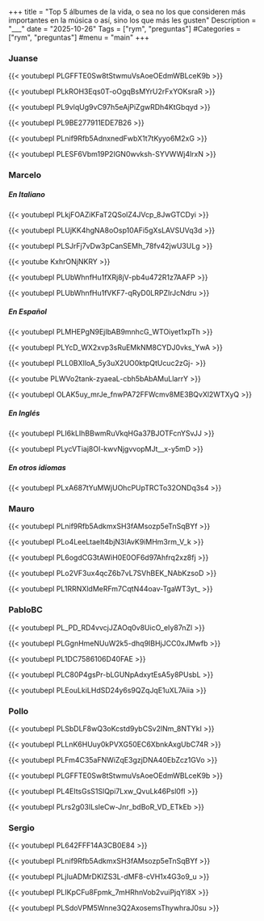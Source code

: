 +++
title = "Top 5 álbumes de la vida, o sea no los que consideren más importantes en la música o así, sino los que más les gusten"
Description = "___"
date = "2025-10-26"
Tags = ["rym", "preguntas"]
#Categories = ["rym", "preguntas"]
#menu = "main"
+++

### Juanse

{{< youtubepl PLGFFTE0Sw8tStwmuVsAoeOEdmWBLceK9b >}}

{{< youtubepl PLkROH3Eqs0T-oOgqBsMYrU2rFxYOKsraR >}}

{{< youtubepl PL9vlqUg9vC97h5eAjPiZgwRDh4KtGbqyd >}}

{{< youtubepl PL9BE277911EDE7B26 >}}

{{< youtubepl PLnif9Rfb5AdnxnedFwbX1t7tKyyo6M2xG >}}

{{< youtubepl PLESF6Vbm19P2IGN0wvksh-SYVWWj4lrxN >}}

### Marcelo

##### En Italiano

{{< youtubepl PLkjFOAZiKFaT2QSolZ4JVcp_8JwGTCDyi >}}

{{< youtubepl PLUjKK4hgNA8oOsp10AFi5gXsLAVSUVq3d >}}

{{< youtubepl PLSJrFj7vDw3pCanSEMh_78fv42jwU3ULg >}}

{{< youtube KxhrONjNKRY >}}

{{< youtubepl PLUbWhnfHu1fXRj8jV-pb4u472R1z7AAFP >}}

{{< youtubepl PLUbWhnfHu1fVKF7-qRyD0LRPZIrJcNdru >}}

##### En Español

{{< youtubepl PLMHEPgN9EjIbAB9mnhcG_WTOiyet1xpTh >}}

{{< youtubepl PLYcD_WX2xvp3sRuEMkNM8CYDJ0vks_YwA >}}

{{< youtubepl PLL0BXIloA_5y3uX2UO0ktpQtUcuc2zGj- >}}

{{< youtube  PLWVo2tank-zyaeaL-cbh5bAbAMuLlarrY >}}

{{< youtubepl OLAK5uy_mrJe_fnwPA72FFWcmv8ME3BQvXl2WTXyQ >}}


##### En Inglés

{{< youtubepl PLI6kLIhBBwmRuVkqHGa37BJOTFcnYSvJJ >}}

{{< youtubepl PLycVTiaj8OI-kwvNjgvvopMJt__x-y5mD >}}


##### En otros idiomas

{{< youtubepl PLxA687tYuMWjUOhcPUpTRCTo32ONDq3s4 >}}

### Mauro

{{< youtubepl PLnif9Rfb5AdkmxSH3fAMsozp5eTnSqBYf >}}

{{< youtubepl PLo4LeeLtaeIt4bjN3lAvK9iMHm3rm_V_k >}}

{{< youtubepl PL6ogdCG3tAWiH0E0OF6d97Ahfrq2xz8fj >}}

{{< youtubepl PLo2VF3ux4qcZ6b7vL7SVhBEK_NAbKzsoD >}}

{{< youtubepl PL1RRNXldMeRFm7CqtN44oav-TgaWT3yt_ >}}

### PabloBC

{{< youtubepl PL_PD_RD4vvcjJZAOq0v8UicO_eIy87nZl >}}

{{< youtubepl PLGgnHmeNUuW2k5-dhq9IBHjJCC0xJMwfb >}}

{{< youtubepl PL1DC7586106D40FAE >}}

{{< youtubepl PLC80P4gsPr-bLGUNpAdxytEsA5y8PUsbL >}}

{{< youtubepl PLEouLkiLHdSD24y6s9QZqJqE1uXL7Aiia >}}

### Pollo

{{< youtubepl PLSbDLF8wQ3oKcstd9ybCSv2lNm_8NTYkI >}}

{{< youtubepl PLLnK6HUuy0kPVXG50EC6XbnkAxgUbC74R >}}

{{< youtubepl PLFm4C35aFNWiZqE3gzjDNA40EbZcz1GVo >}}

{{< youtubepl PLGFFTE0Sw8tStwmuVsAoeOEdmWBLceK9b >}}

{{< youtubepl PL4EItsGsS1SlQpi7Lxw_QvuLk46Psl0fI >}}

{{< youtubepl PLrs2g03ILsleCw-Jnr_bdBoR_VD_ETkEb >}}

### Sergio

{{< youtubepl PL642FFF14A3CB0E84 >}}

{{< youtubepl PLnif9Rfb5AdkmxSH3fAMsozp5eTnSqBYf >}}

{{< youtubepl PLjIuADMrDKIZS3L-dMF8-cVH1x4G3o9_u >}}

{{< youtubepl PLIKpCFu8Fpmk_7mHRhnVob2vuiPjqYl8X >}}

{{< youtubepl PLSdoVPM5Wnne3Q2AxosemsThywhraJ0su >}}
